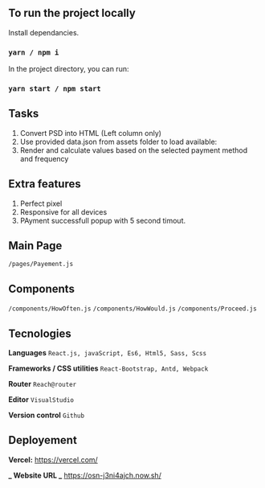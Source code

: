## To run the project locally

Install dependancies.

### `yarn / npm i`

In the project directory, you can run:

### `yarn start / npm start`

## Tasks

1. Convert PSD into HTML (Left column only)
2. Use provided data.json from assets folder to load available:
3. Render and calculate values based on the selected payment method and frequency

## Extra features

1. Perfect pixel
2. Responsive for all devices
3. PAyment successfull popup with 5 second timout.

## Main Page

`/pages/Payement.js`

## Components

`/components/HowOften.js`
`/components/HowWould.js`
`/components/Proceed.js`

## Tecnologies

**Languages**
`React.js, javaScript, Es6, Html5, Sass, Scss`

**Frameworks / CSS utilities**
`React-Bootstrap, Antd, Webpack`

**Router**
`Reach@router`

**Editor**
`VisualStudio`

**Version control**
`Github`

## Deployement

**Vercel:** https://vercel.com/

**_ Website URL _** https://osn-j3ni4ajch.now.sh/
